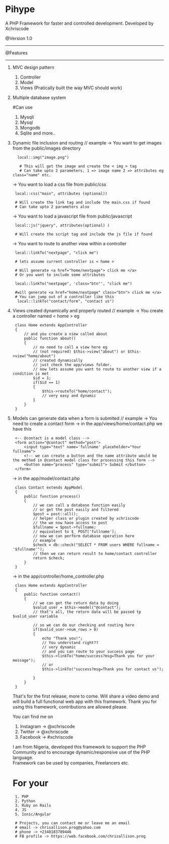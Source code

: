 
<h1> Pihype </h1>
A PHP Framework for faster and controlled development.
Developed by Xchriscode

@Version 1.0
************

@Features
*********

1. MVC design pattern
	
	1. Controller 
	2. Model
	3. Views
	(Pratically built the way MVC should work)

2. Multiple database system
	
	#Can use
	 1. Mysqli
	 2. Mysql
	 3. Mongodb
	 4. Sqlite
	and more..

3. Dynamic file inclusion and routing
	// example
	-> You want to get images from the public/images directory
		
		 local::img("image.png")
		  
		  # This will get the image and create the < img > tag
		  # Can take upto 2 parameters, 1 => image name 2 => attributes eg class="name" etc.

	-> You want to load a css file from public/css
		
		local::css("main", attributes (optional))
		
		# Will create the link tag and include the main.css if found
		# Can take upto 2 parameters also

	-> You want to load a javascript file from public/javascript
		
		local::js("jquery", attributes(optional) )
		
		# Will create the script tag and include the js file if found

	-> You want to route to another view within a controller 
		
		local::linkTo("nextpage", "click me")
		
		# lets assume current controller is < home >
		
		# Will generate <a href="home/nextpage"> click me </a>
		# Or you want to include some attributes
		
		local::linkTo("nextpage", 'class="btn"', "click me")
		
		#will generate <a href="home/nextpage" class="btn"> click me </a>
		# You can jump out of a controller like this
		 local::linkTo("contact/form", "contact us")

4. Views created dynamically and properly routed
	// example
	-> You create a controller named < home > eg

		class Home extends AppController
		{
			// and you create a view called about
			public function about()
			{
				// no need to call a view here eg
				// (not required) $this->view("about") or $this->view("home/about")
				// created dynamically
				// just check the app/views folder.
				// now lets assume you want to route to another view if a condition is met
				$id = 1;
				if($id == 1)
				{
					$this->routeTo("home/contact");
					// very easy and dynamic
				}
			}
		}

5. Models can generate data when a form is submited
	// example
	-> You need to create a contact form
	-> in the app/views/home/contact.php we have this

		<-- @contact is a model class -->
		<form action="@contact" method="post">
			<input type="text" name='fullname' placeholder="Your fullname">
			<!-- we can create a button and the name attribute would be the method in @contact model class for processing this form -->
			<button name="process" type="submit"> Submit </button>
		</form>

	-> in the app/model/contact.php

		class Contact extends AppModel
		{
			public function process()
			{
				// we can call a database function easily 
				// or get the post easily and filtered
				$post = post::all(); 
				// helper class or plugin created by xchriscode
				// the we now have access to post
				$fullname = $post->fullname;
				// equivalent to $_ POST['fullname'];
				// now we can perform database operation here
				// example
				$check = db::check("SELECT * FROM users WHERE fullname = '$fullname'");
				// then we can return result to home/contact controller
				return $check;
			}
		}

	-> in the app/controller/home_controller.php 

		class Home extends AppController
		{
			public function contact()
			{
				// we can get the return data by doing
				$valid_user = $this->model("@contact");
				// that's all, the return data will be passed tp $valid_user variable

				// so we can do our checking and routing here
				if($valid_user->num_rows > 0)
				{
					echo "Thank you!";
					// You understand right?? 
					// very dynamic 
					// and you can route to your success page
					$this->linkTo("home/success?msg=Thank you for your message");
					// or
					$this->linkTo("success?msg=Thank you for contact us");

				}
			}
		}
		

	That's for the first release, more to come.
	Will share a video demo and will build a full functional web app with this framework.
	Thank you for using this framework, contributions are allowed please.
	<br>

	You can find me on 
	1. Instagram -> @xchriscode
	2. Twitter -> @xchriscode
	3. Facebook -> #xchriscode

	I am from Nigeria, developed this framework to support the PHP Community and to encourage dynamic/responsive use of the PHP language. 
	<br>
	Framework can be used by companies, Freelancers etc.

	# For your 
		1. PHP
		2. Python
		3. Ruby on Rails
		4. JS 
		5. Ionic/Angular

		# Projects, you can contact me or leave me an email
		# email -> chrisallison.prog@yahoo.com
		# phone -> +2348183789446
		# FB profile -> https://web.facebook.com/chrisallison.prog 


